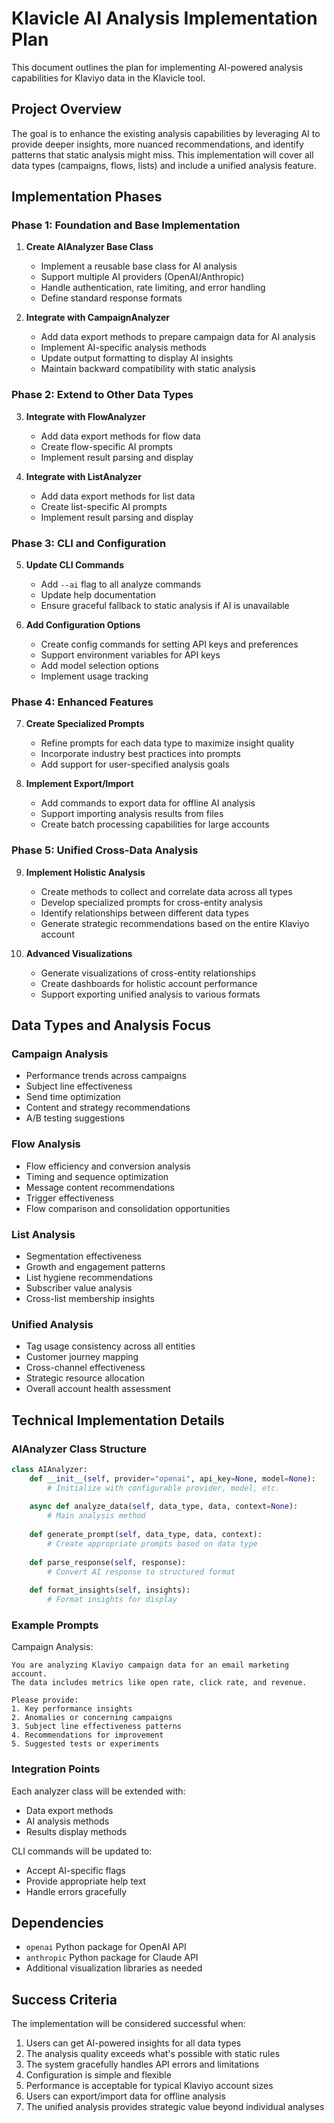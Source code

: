 # Klavicle AI Analysis Implementation Plan

This document outlines the plan for implementing AI-powered analysis capabilities for Klaviyo data in the Klavicle tool.

## Project Overview

The goal is to enhance the existing analysis capabilities by leveraging AI to provide deeper insights, more nuanced recommendations, and identify patterns that static analysis might miss. This implementation will cover all data types (campaigns, flows, lists) and include a unified analysis feature.

## Implementation Phases

### Phase 1: Foundation and Base Implementation

1. **Create AIAnalyzer Base Class**
   - Implement a reusable base class for AI analysis
   - Support multiple AI providers (OpenAI/Anthropic)
   - Handle authentication, rate limiting, and error handling
   - Define standard response formats

2. **Integrate with CampaignAnalyzer**
   - Add data export methods to prepare campaign data for AI analysis
   - Implement AI-specific analysis methods
   - Update output formatting to display AI insights
   - Maintain backward compatibility with static analysis

### Phase 2: Extend to Other Data Types

3. **Integrate with FlowAnalyzer**
   - Add data export methods for flow data
   - Create flow-specific AI prompts
   - Implement result parsing and display

4. **Integrate with ListAnalyzer**
   - Add data export methods for list data
   - Create list-specific AI prompts
   - Implement result parsing and display

### Phase 3: CLI and Configuration

5. **Update CLI Commands**
   - Add `--ai` flag to all analyze commands
   - Update help documentation
   - Ensure graceful fallback to static analysis if AI is unavailable

6. **Add Configuration Options**
   - Create config commands for setting API keys and preferences
   - Support environment variables for API keys
   - Add model selection options
   - Implement usage tracking

### Phase 4: Enhanced Features

7. **Create Specialized Prompts**
   - Refine prompts for each data type to maximize insight quality
   - Incorporate industry best practices into prompts
   - Add support for user-specified analysis goals

8. **Implement Export/Import**
   - Add commands to export data for offline AI analysis
   - Support importing analysis results from files
   - Create batch processing capabilities for large accounts

### Phase 5: Unified Cross-Data Analysis

9. **Implement Holistic Analysis**
   - Create methods to collect and correlate data across all types
   - Develop specialized prompts for cross-entity analysis
   - Identify relationships between different data types
   - Generate strategic recommendations based on the entire Klaviyo account

10. **Advanced Visualizations**
    - Generate visualizations of cross-entity relationships
    - Create dashboards for holistic account performance
    - Support exporting unified analysis to various formats

## Data Types and Analysis Focus

### Campaign Analysis
- Performance trends across campaigns
- Subject line effectiveness
- Send time optimization
- Content and strategy recommendations
- A/B testing suggestions

### Flow Analysis
- Flow efficiency and conversion analysis
- Timing and sequence optimization
- Message content recommendations
- Trigger effectiveness
- Flow comparison and consolidation opportunities

### List Analysis
- Segmentation effectiveness
- Growth and engagement patterns
- List hygiene recommendations
- Subscriber value analysis
- Cross-list membership insights

### Unified Analysis
- Tag usage consistency across all entities
- Customer journey mapping
- Cross-channel effectiveness
- Strategic resource allocation
- Overall account health assessment

## Technical Implementation Details

### AIAnalyzer Class Structure

```python
class AIAnalyzer:
    def __init__(self, provider="openai", api_key=None, model=None):
        # Initialize with configurable provider, model, etc.
        
    async def analyze_data(self, data_type, data, context=None):
        # Main analysis method
        
    def generate_prompt(self, data_type, data, context):
        # Create appropriate prompts based on data type
        
    def parse_response(self, response):
        # Convert AI response to structured format
        
    def format_insights(self, insights):
        # Format insights for display
```

### Example Prompts

Campaign Analysis:
```
You are analyzing Klaviyo campaign data for an email marketing account.
The data includes metrics like open rate, click rate, and revenue.

Please provide:
1. Key performance insights
2. Anomalies or concerning campaigns
3. Subject line effectiveness patterns
4. Recommendations for improvement
5. Suggested tests or experiments
```

### Integration Points

Each analyzer class will be extended with:
- Data export methods
- AI analysis methods
- Results display methods

CLI commands will be updated to:
- Accept AI-specific flags
- Provide appropriate help text
- Handle errors gracefully

## Dependencies

- `openai` Python package for OpenAI API
- `anthropic` Python package for Claude API
- Additional visualization libraries as needed

## Success Criteria

The implementation will be considered successful when:

1. Users can get AI-powered insights for all data types
2. The analysis quality exceeds what's possible with static rules
3. The system gracefully handles API errors and limitations
4. Configuration is simple and flexible
5. Performance is acceptable for typical Klaviyo account sizes
6. Users can export/import data for offline analysis
7. The unified analysis provides strategic value beyond individual analyses